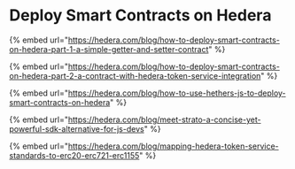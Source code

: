 # Deploy Smart Contracts on Hedera

{% embed url="https://hedera.com/blog/how-to-deploy-smart-contracts-on-hedera-part-1-a-simple-getter-and-setter-contract" %}

{% embed url="https://hedera.com/blog/how-to-deploy-smart-contracts-on-hedera-part-2-a-contract-with-hedera-token-service-integration" %}

{% embed url="https://hedera.com/blog/how-to-use-hethers-js-to-deploy-smart-contracts-on-hedera" %}

{% embed url="https://hedera.com/blog/meet-strato-a-concise-yet-powerful-sdk-alternative-for-js-devs" %}

{% embed url="https://hedera.com/blog/mapping-hedera-token-service-standards-to-erc20-erc721-erc1155" %}
